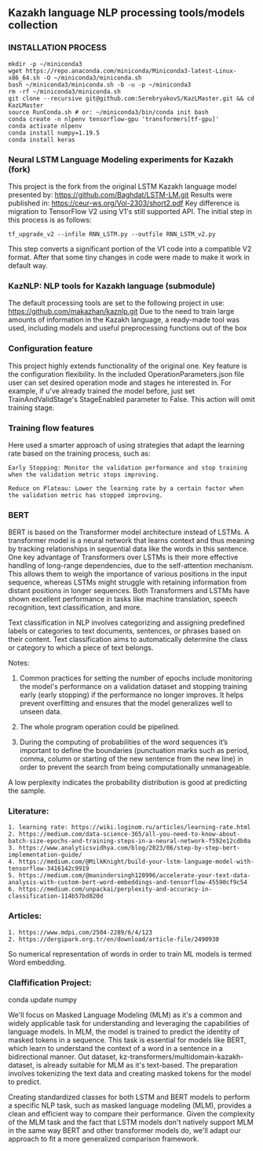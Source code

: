 ## Kazakh language NLP processing tools/models collection


### INSTALLATION PROCESS
```
mkdir -p ~/miniconda3
wget https://repo.anaconda.com/miniconda/Miniconda3-latest-Linux-x86_64.sh -O ~/miniconda3/miniconda.sh
bash ~/miniconda3/miniconda.sh -b -u -p ~/miniconda3
rm -rf ~/miniconda3/miniconda.sh
git clone --recursive git@github.com:SerebryakovS/KazLMaster.git && cd KazLMaster
source RunConda.sh # or: ~/miniconda3/bin/conda init bash
conda create -n nlpenv tensorflow-gpu 'transformers[tf-gpu]'
conda activate nlpenv
conda install numpy=1.19.5
conda install keras
```

### Neural LSTM Language Modeling experiments for Kazakh (fork)

This project is the fork from the original LSTM Kazakh language model presented by: https://github.com/Baghdat/LSTM-LM.git
Results were published in: https://ceur-ws.org/Vol-2303/short2.pdf
Key difference is migration to TensorFlow V2 using V1's still supported API.
The initial step in this process is as follows:
```
tf_upgrade_v2 --infile RNN_LSTM.py --outfile RNN_LSTM_v2.py
```
This step converts a significant portion of the V1 code into a compatible V2 format.
After that some tiny changes in code were made to make it work in default way.

### KazNLP: NLP tools for Kazakh language (submodule)

The default processing tools are set to the following project in use: https://github.com/makazhan/kaznlp.git
Due to the need to train large amounts of information in the Kazakh language, a ready-made tool was used, including models and useful preprocessing functions out of the box

### Configuration feature

This project highly extends functionality of the original one. Key feature is the configuration flexibility. In the included OperationParameters.json file user can set desired operation mode and stages he interested in. For example, if u've already trained the model before, just set TrainAndValidStage's StageEnabled parameter to False. This action will omit training stage.


### Training flow features

Here used a smarter approach of using strategies that adapt the learning rate based on the training process, such as:


    Early Stopping: Monitor the validation performance and stop training when the validation metric stops improving.
    
    Reduce on Plateau: Lower the learning rate by a certain factor when the validation metric has stopped improving.



### BERT

BERT is based on the Transformer model architecture instead of LSTMs.
A transformer model is a neural network that learns context and thus meaning by tracking relationships in sequential data like the words in this sentence. 
One key advantage of Transformers over LSTMs is their more effective handling of long-range dependencies, due to the self-attention mechanism. This allows them to weigh the importance of various positions in the input sequence, whereas LSTMs might struggle with retaining information from distant positions in longer sequences.
Both Transformers and LSTMs have shown excellent performance in tasks like machine translation, speech recognition, text classification, and more.

Text classification in NLP involves categorizing and assigning predefined labels or categories to text documents, sentences, or phrases based on their content. Text classification aims to automatically determine the class or category to which a piece of text belongs.




Notes:
1. Common practices for setting the number of epochs include monitoring the model's performance on a validation dataset and stopping training early (early stopping) if the performance no longer improves. It helps prevent overfitting and ensures that the model generalizes well to unseen data.

2. The whole program operation could be pipelined.

3. During the computing of probabilities of the word sequences it’s important to define the boundaries (punctuation marks such as period, comma, column or starting of the new sentence from the new line) in order to prevent the search from being computationally unmanageable.

A low perplexity indicates the probability distribution is good at predicting the sample.

### Literature:

    1. learning rate: https://wiki.loginom.ru/articles/learning-rate.html
    2. https://medium.com/data-science-365/all-you-need-to-know-about-batch-size-epochs-and-training-steps-in-a-neural-network-f592e12cdb0a
    3. https://www.analyticsvidhya.com/blog/2023/06/step-by-step-bert-implementation-guide/
    4. https://medium.com/@MilkKnight/build-your-lstm-language-model-with-tensorflow-3416142c9919
    5. https://medium.com/@manindersingh120996/accelerate-your-text-data-analysis-with-custom-bert-word-embeddings-and-tensorflow-45590cf9c54
    6. https://medium.com/unpackai/perplexity-and-accuracy-in-classification-114b57bd820d

### Articles:

    1. https://www.mdpi.com/2504-2289/6/4/123
    2. https://dergipark.org.tr/en/download/article-file/2490930



So numerical representation of words in order to train ML models is termed Word embedding.


### Claffification Project:

conda update numpy

We'll focus on Masked Language Modeling (MLM) as it's a common and widely applicable task for understanding and leveraging the capabilities of language models.
In MLM, the model is trained to predict the identity of masked tokens in a sequence. This task is essential for models like BERT, which learn to understand the context of a word in a sentence in a bidirectional manner.
Out dataset, kz-transformers/multidomain-kazakh-dataset, is already suitable for MLM as it's text-based. The preparation involves tokenizing the text data and creating masked tokens for the model to predict.

Creating standardized classes for both LSTM and BERT models to perform a specific NLP task, such as masked language modeling (MLM), provides a clean and efficient way to compare their performance. Given the complexity of the MLM task and the fact that LSTM models don't natively support MLM in the same way BERT and other transformer models do, we'll adapt our approach to fit a more generalized comparison framework.


